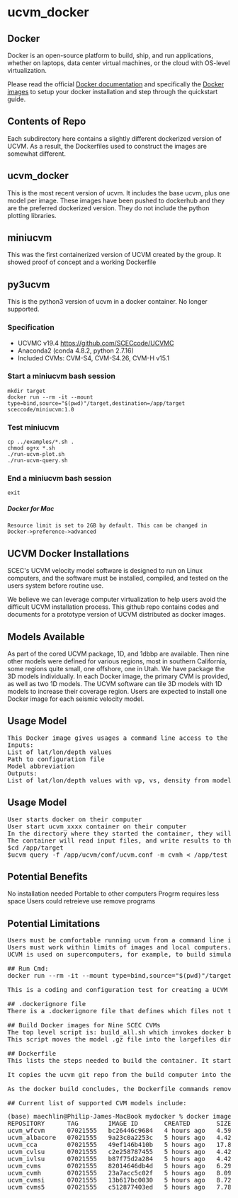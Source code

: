 # ucvm_docker

## Docker

Docker is an open-source platform to build, ship, and run applications, whether on laptops, data center virtual machines, or the cloud with OS-level virtualization. 

Please read the official <a href="http://docs.docker.com">Docker documentation</a> 
and specifically the <a href="https://docs.docker.com/engine/reference/commandline/images/">Docker images</a> to setup your docker installation and step through the quickstart guide.

## Contents of Repo
Each subdirectory here contains a slightly different dockerized version of UCVM. As a result, the Dockerfiles used to construct the images are somewhat different. 

## ucvm_docker
This is the most recent version of ucvm. It includes the base ucvm, plus one model per image. These images have been pushed to dockerhub and they are the preferred dockerized version. They do not include the python plotting libraries.

## miniucvm
This was the first containerized version of UCVM created by the group. It showed proof of concept and a working Dockerfile

## py3ucvm
This is the python3 version of ucvm in a docker container. No longer supported.

### Specification

*  UCVMC v19.4  https://github.com/SCECcode/UCVMC
*  Anaconda2 (conda 4.8.2, python 2.7.16)
*  Included CVMs: CVM-S4, CVM-S4.26, CVM-H v15.1


### Start a miniucvm bash session

    mkdir target
    docker run --rm -it --mount type=bind,source="$(pwd)"/target,destination=/app/target  sceccode/miniucvm:1.0

### Test miniucvm

    cp ../examples/*.sh .
    chmod og+x *.sh
    ./run-ucvm-plot.sh
    ./run-ucvm-query.sh
    
### End a miniucvm bash session

    exit
   

##### Docker for Mac

    Resource limit is set to 2GB by default. This can be changed in 
    Docker->preference->advanced

## UCVM Docker Installations
SCEC's UCVM velocity model software is designed to run on Linux computers, and the software must be installed, compiled, and tested on the users system before routine use.

We believe we can leverage computer virtualization to help users avoid the difficult UCVM installation process. This github repo contains codes and documents for a prototype version of UCVM distributed as docker images. 


## Models Available
As part of the cored UCVM package, 1D, and 1dbbp are available. Then nine other models were defined for various regions, most in southern California, some regions quite small, one offshore, one in Utah. We have package the 3D models individually. In each Docker image, the primary CVM is provided, as well as two 1D models. The UCVM software can tile 3D models with 1D models to increase their coverage region. Users are expected to install one Docker image for each seismic velocity model.

## Usage Model
<pre>
This Docker image gives usages a command line access to the program: ucvm_query
Inputs:
List of lat/lon/depth values
Path to configuration file
Model abbreviation
Outputs:
List of lat/lon/depth values with vp, vs, density from model added for each point
</pre>

## Usage Model
<pre>
User starts docker on their computer
User start ucvm_xxxx container on their computer
In the directory where they started the container, they will use a subdirectory call /target.
The container will read input files, and write results to this directory
$cd /app/target
$ucvm_query -f /app/ucvm/conf/ucvm.conf -m cvmh < /app/test_latlons.txt
</pre>

## Potential Benefits
No installation needed
Portable to other computers
Progrm requires less space
Users could retreieve use remove programs

## Potential Limitations
<pre>
Users must be comfortable running ucvm from a command line interface. This over means they are creating output files, and extracting selected information for plotting.
Users must work within limits of images and local computers. There are some size ucvm problems that won't run on their laptops, so we need to warn people what the limits are.
UCVM is used on supercomputers, for example, to build simulation meshes. The docker version of UCVM may not work for this purpose. There may be a query limit on number of inputs points that an image can query.

## Run Cmd:
docker run --rm -it --mount type=bind,source="$(pwd)"/target,destination=/app/target  sceccode/ucvm_<modelname>:MMDDHHMM

This is a coding and configuration test for creating a UCVM docker image that can be run on AWS.

## .dockerignore file
There is a .dockerignore file that defines which files not to include in the image. The Dockerfile and this README.md are excluded.

## Build Docker images for Nine SCEC CVMs
The top level script is: build_all.sh which invokes docker build 9 times, one for each model that we distribution in a docker image.
This script moves the model .gz file into the largefiles directory, then runs the build.

## Dockerfile
This lists the steps needed to build the container. It starts with a amazonlinux base image, add compilers and python.

It copies the ucvm git repo from the build computer into the image, and then invokes the build process. The build process runs, installs results in a directory: /app/ucvm

As the docker build concludes, the Dockerfile commands removed the source files, leaving only the binary files and the model files for the selected model.

## Current list of supported CVM models include:
<pre>
(base) maechlin@Philip-James-MacBook mydocker % docker images
REPOSITORY      TAG        IMAGE ID       CREATED       SIZE
ucvm_wfcvm      07021555   bc26446c9684   4 hours ago   4.59GB
ucvm_albacore   07021555   9a23c0a2253c   5 hours ago   4.42GB
ucvm_cca        07021555   49ef146b410b   5 hours ago   17.8GB
ucvm_cvlsu      07021555   c2e258787455   5 hours ago   4.42GB
ucvm_ivlsu      07021555   b87f75d2a284   5 hours ago   4.42GB
ucvm_cvms       07021555   82014646db4d   5 hours ago   6.29GB
ucvm_cvmh       07021555   23a7acc5c02f   5 hours ago   8.09GB
ucvm_cvmsi      07021555   13b617bc0030   5 hours ago   8.72GB
ucvm_cvms5      07021555   c512877403ed   5 hours ago   7.78GB
</pre>
